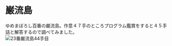 # 巌流島
ゆめまぼろし百番の巌流島。作意４７手のところプログラム鑑賞をすると４５手詰と解答するので調べてみました。  
![23番巌流島44手目]("http://sfenreader.appspot.com/sfen?sfen=3k5%2F1P7%2F1Snp1%2BB3%2F9%2F4R4%2F9%2F9%2F9%2F9%20w%20rb4g3s3n4l16p%2044&title=%EF%BC%92%EF%BC%93%E7%95%AA%E5%B7%8C%E6%B5%81%E5%B3%B6&ma=on")


